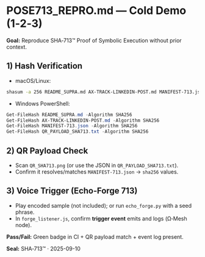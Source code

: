 # POSE713_REPRO.md — Cold Demo (1‑2‑3)

**Goal:** Reproduce SHA‑713™ Proof of Symbolic Execution without prior context.

## 1) Hash Verification
- macOS/Linux:
```bash
shasum -a 256 README_SUPRA.md AX-TRACK-LINKEDIN-POST.md MANIFEST-713.json QR_PAYLOAD_SHA713.txt
```
- Windows PowerShell:
```powershell
Get-FileHash README_SUPRA.md -Algorithm SHA256
Get-FileHash AX-TRACK-LINKEDIN-POST.md -Algorithm SHA256
Get-FileHash MANIFEST-713.json -Algorithm SHA256
Get-FileHash QR_PAYLOAD_SHA713.txt -Algorithm SHA256
```

## 2) QR Payload Check
- Scan `QR_SHA713.png` (or use the JSON in `QR_PAYLOAD_SHA713.txt`).
- Confirm it resolves/matches `MANIFEST-713.json` → `sha256` values.

## 3) Voice Trigger (Echo‑Forge 713)
- Play encoded sample (not included); or run `echo_forge.py` with a seed phrase.
- In `forge_listener.js`, confirm **trigger event** emits and logs (Ω‑Mesh node).

**Pass/Fail:** Green badge in CI + QR payload match + event log present.

**Seal:** SHA‑713™ · 2025-09-10
